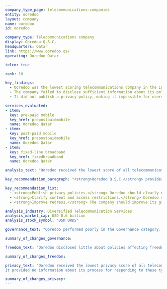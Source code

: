 ```yaml
---
company_type_page: telecommunications-companies
entity: ooredoo
layout: company
name: ooredoo
id: ooredoo

company_type: Telecommunications company
display: Ooredoo Q.S.C.
headquarters: Qatar
link: https://www.ooredoo.qa/
operating: Ooredoo Qatar

telco: true

rank: 10

key_findings:
  - Ooredoo was the lowest scoring telecommunications company in the Index, disclosing almost nothing about policies and practices affecting freedom of expression and privacy.
  - The company failed to disclose sufficient information about its policies affecting users’ freedom of expression, including its processes for blocking content or responding to government demands to shut down networks.
  - It did not publish a privacy policy, making it impossible for users to understand what the company does with their information, including what it collects, shares, and why.

services_evaluated:
- item:
  key: pre-paid mobile
  key_href: prepostpaidmobile
  name: Ooredoo Qatar
- item:
  key: post-paid mobile
  key_href: prepostpaidmobile
  name: Ooredoo Qatar
- item:
  key: fixed-line broadband
  key_href: fixedbroadband
  name: Ooredoo Qatar

analysis_text: "Ooredoo received the lowest score of all telecommunications companies, disclosing less about policies and practices affecting users’ freedom of expression and privacy than any of its peers, including Etisalat, the UAE-based telecommunications company. Ooredoo, which is majority owned by the government of Qatar, was one of four companies in the Index to make no improvements in the 2018 Index. While the <a href=\"https://freedomhouse.org/report/freedom-press/2017/qatar\" target=\"_blank\">political and regulatory environment in Qatar</a> discourages companies from making public commitments to human rights, the company could still be more transparent about basic policies affecting freedom of expression and privacy in a number of areas. For instance, it could make its privacy policies publicly available to users. It could also provide information about what steps it takes to keep user information secure, as there are no legal obstacles preventing the company from doing so. In 2016, Qatar passed its <a href=\"http://www.qatar-tribune.com/news-details/id/31687\" target=\"_blank\">first comprehensive data privacy law</a> requiring companies to notify the regulators and users in the event of a data breach, but the company does not disclose this information."

key_recommendation_paragraph: "<strong>Ooredoo Q.S.C.</strong> provides telecommunications services such as mobile, broadband, and fiber in Qatar and <a href=\"http://ooredoo.com/en/who_we_are/our_markets\" target=\"_blank\">11 other countries</a> in the Middle East, North Africa, and Asia."

key_recommendation_list:
  - <strong>Publish privacy policies.</strong> Ooredoo should clearly disclose its privacy policies and ensure these policies are both easy to find and to understand.
  - <strong>Clarify content and access restrictions.</strong> Ooredoo should be more transparent about its process for handling government and private requests to block content or restrict user accounts, and for handling government requests to shut down networks.
  - <strong>Improve redress.</strong> The company should improve its grievance mechanisms by disclosing that its process for receiving complaints includes complaints related to freedom of expression and privacy, and providing clear remedies for these types of complaints.

analysis_industry: Diversified Telecommunication Services
analysis_market_cap: USD 8.6 billion
analysis_stock_symbol: "DSM ORDS"

governance_text: "Ooredoo performed poorly in the Governance category, receiving the lowest score of all telecommunications companies. It did not make a public commitment to respect freedom of expression and privacy as human rights (G1), nor did it disclose having senior-level oversight over these issues within the company (G2). Although it disclosed a whistleblower policy, it did not mention if this policy pertains to freedom of expression or privacy issues (G3). It offered no evidence that it has any human rights due diligence processes in place (G4), or if it engages with stakeholders on freedom of expression or privacy issues (G5). Ooredoo disclosed some information about a grievance mechanism through which customers may submit complaints, but there was no additional information about its processes for receiving and responding to such grievances (G6)."

summary_of_changes_governance:

freedom_text: "Ooredoo disclosed little about policies affecting freedom of expression, receiving the third-lowest score among telecommunications companies, ahead of MTN, Axiata, and Bharti Airtel.<br /><br /><strong>Content and account restriction requests:</strong> Ooredoo, like most of its peers, provided no information about its process for responding to government or private requests to block content or restrict users’ accounts (F5), nor did it supply any data about the number of government or private requests to restrict content or accounts that it receives or complies with (F6, F7). There is no apparent legal barrier to supplying this information. The lack of disclosure is likely a result of Ooredoo being majority state-owned as well as from a general lack of transparency in the Qatari legal environment. Telecommunications companies in Qatar are <a href=\"https://dohanews.co/qatars-emir-signs-law-new-cybercrime-legislation\" target=\"_blank\">legally required</a> to comply with all judicial orders to block content, though there is no law prohibiting Ooredoo from disclosing its processes for handling or compliance rates with either government or private content-blocking requests.<br /><br /><strong>Network management and shutdowns:</strong> Ooredoo Qatar did not disclose any information about its network management policies (F9). Like most telecommunications companies, it <a href=\"https://www.ooredoo.qa/portal/OoredooQatar/general-terms-and-conditions\" target=\"_blank\">disclosed little</a> about its processes for handling government requests to shut down its networks (F10).<br /><br /><strong>Identity policy:</strong> Ooredoo Qatar disclosed that it requires pre-paid mobile users to provide government-issued identification (F11), although it is unclear if this is required by law."

summary_of_changes_freedom:

privacy_text: "Ooredoo received the lowest privacy score of all telecommunications companies evaluated, as the company did not publish a privacy policy for pre- or post-paid mobile, or for fixed-line broadband services.<br /><br /><strong>Handling of user information:</strong> Ooredoo Qatar was the only company in the entire Index to disclose nothing about what user information it collects, shares, retains, and its reasons for doing so (P3-P8). The company did not publish a privacy policy for the services evaluated.<br /><br /><strong>Requests for user information:</strong> Ooredoo provided no information about how it handles government or private requests for user information, making it one of three companies, along with Etisalat and Axiata, that received no credit on these indicators (P10, P11, P12).
It provided no information about its process for responding to these types of requests (P10), or whether it notifies users when their information is requested (P12). The company also did not publish any data on the number of requests it received for user information (P11). The lack of disclosure is likely a result of Ooredoo being majority state-owned as well as from a general lack of transparency in the Qatari legal environment. Still, there is no law specifically prohibiting Ooredoo from disclosing its policies for responding to user information requests that come through private processes. <br /><br /><strong>Security:</strong> Ooredoo Qatar was the only company in the entire Index to disclose nothing about its policies and processes for keeping users’ information secure (P13-P18). It did not disclose whether it has systems in place to monitor or limit employee access to user information (P13), nor did it provide any information about its processes for addressing security vulnerabilities or for handling data breaches (P14, P15)."

summary_of_changes_privacy:
---
```

